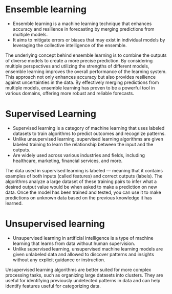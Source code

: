 # Ensemble learning
* Ensemble learning is a machine learning technique that enhances accuracy and resilience in forecasting by merging predictions from multiple models.
* It aims to mitigate errors or biases that may exist in individual models by leveraging the collective intelligence of the ensemble.

The underlying concept behind ensemble learning is to combine the outputs of diverse models to create a more precise prediction. By considering multiple perspectives and utilizing the strengths of different models, ensemble learning improves the overall performance of the learning system. This approach not only enhances accuracy but also provides resilience against uncertainties in the data. By effectively merging predictions from multiple models, ensemble learning has proven to be a powerful tool in various domains, offering more robust and reliable forecasts.

# Supervised Learning
* Supervised learning is a category of machine learning that uses labeled datasets to train algorithms to predict outcomes and recognize patterns. 
* Unlike unsupervised learning, supervised learning algorithms are given labeled training to learn the relationship between the input and the outputs. 
* Are widely used across various industries and fields, including healthcare, marketing, financial services, and more. 

The data used in supervised learning is labeled — meaning that it contains examples of both inputs (called features) and correct outputs (labels). The algorithms analyze a large dataset of these training pairs to infer what a desired output value would be when asked to make a prediction on new data. Once the model has been trained and tested, you can use it to make predictions on unknown data based on the previous knowledge it has learned.

# Unsupervised learning
* Unsupervised learning in artificial intelligence is a type of machine learning that learns from data without human supervision.
* Unlike supervised learning, unsupervised machine learning models are given unlabeled data and allowed to discover patterns and insights without any explicit guidance or instruction.

Unsupervised learning algorithms are better suited for more complex processing tasks, such as organizing large datasets into clusters. They are useful for identifying previously undetected patterns in data and can help identify features useful for categorizing data.
